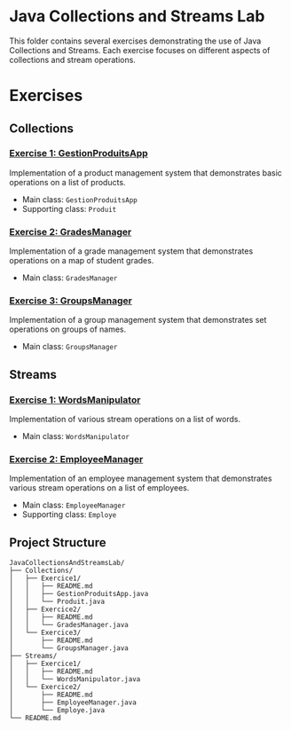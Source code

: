 # Java Collections and Streams Lab

This folder contains several exercises demonstrating the use of Java Collections and Streams. Each exercise focuses on different aspects of collections and stream operations.

# Exercises
## Collections
### [Exercise 1: GestionProduitsApp](Collections/Exercice1/README.md)
Implementation of a product management system that demonstrates basic operations on a list of products.
- Main class: `GestionProduitsApp`
- Supporting class: `Produit`

### [Exercise 2: GradesManager](Collections/Exercice2/README.md)
Implementation of a grade management system that demonstrates operations on a map of student grades.
- Main class: `GradesManager`

### [Exercise 3: GroupsManager](Collections/Exercice3/README.md)
Implementation of a group management system that demonstrates set operations on groups of names.
- Main class: `GroupsManager`
## Streams
### [Exercise 1: WordsManipulator](Streams/Exercice1/README.md)
Implementation of various stream operations on a list of words.
- Main class: `WordsManipulator`

### [Exercise 2: EmployeeManager](Streams/Exercice2/README.md)
Implementation of an employee management system that demonstrates various stream operations on a list of employees.
- Main class: `EmployeeManager`
- Supporting class: `Employe`

## Project Structure
```
JavaCollectionsAndStreamsLab/
├── Collections/
│   ├── Exercice1/
│   │   ├── README.md
│   │   ├── GestionProduitsApp.java
│   │   └── Produit.java
│   ├── Exercice2/
│   │   ├── README.md
│   │   └── GradesManager.java
│   └── Exercice3/
│       ├── README.md
│       └── GroupsManager.java
├── Streams/
│   ├── Exercice1/
│   │   ├── README.md
│   │   └── WordsManipulator.java
│   └── Exercice2/
│       ├── README.md
│       ├── EmployeeManager.java
│       └── Employe.java
└── README.md
```